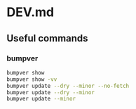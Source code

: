 # DEV.md

## Useful commands

### bumpver

```bash
bumpver show
bumpver show -vv
bumpver update --dry --minor --no-fetch
bumpver update --dry --minor 
bumpver update --minor
```